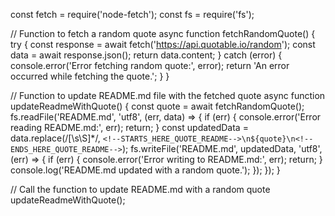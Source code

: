 const fetch = require('node-fetch');
const fs = require('fs');

// Function to fetch a random quote
async function fetchRandomQuote() {
    try {
        const response = await fetch('https://api.quotable.io/random');
        const data = await response.json();
        return data.content;
    } catch (error) {
        console.error('Error fetching random quote:', error);
        return 'An error occurred while fetching the quote.';
    }
}

// Function to update README.md file with the fetched quote
async function updateReadmeWithQuote() {
    const quote = await fetchRandomQuote();
    fs.readFile('README.md', 'utf8', (err, data) => {
        if (err) {
            console.error('Error reading README.md:', err);
            return;
        }
        const updatedData = data.replace(/<!--STARTS_HERE_QUOTE_README-->[\s\S]*<!--ENDS_HERE_QUOTE_README-->/, `<!--STARTS_HERE_QUOTE_README-->\n${quote}\n<!--ENDS_HERE_QUOTE_README-->`);
        fs.writeFile('README.md', updatedData, 'utf8', (err) => {
            if (err) {
                console.error('Error writing to README.md:', err);
                return;
            }
            console.log('README.md updated with a random quote.');
        });
    });
}

// Call the function to update README.md with a random quote
updateReadmeWithQuote();
